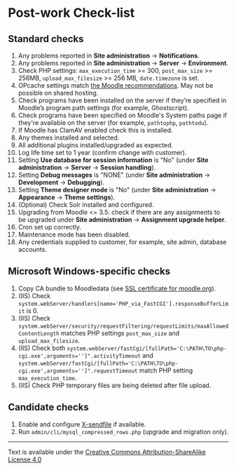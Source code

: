Post-work Check-list
====================

Standard checks
---------------

1. Any problems reported in **Site administration** → **Notifications**.
2. Any problems reported in **Site administration** → **Server** → **Environment**.
3. Check PHP settings: `max_execution_time` >= 300, `post_max_size` >= 256MB, `upload_max_filesize` >= 256 MB, `date.timezone` is set.
4. OPcache settings match [the Moodle recommendations](https://docs.moodle.org/402/en/OPcache#Configuration). May not be possible on shared hosting.
5. Check programs have been installed on the server if they’re specified in Moodle’s program path settings (for example, Ghostscript).
6. Check programs have been specified on Moodle's System paths page if they're available on the server (for example, `pathtophp`, `pathtodu`).
7. If Moodle has ClamAV enabled check this is installed.
8. Any themes installed and selected.
9. All additional plugins installed/upgraded as expected.
10. Log life time set to 1 year (confirm change with customer).
11. Setting **Use database for session information** is "No" (under **Site administration** → **Server** → **Session handling**).
12. Setting **Debug messages** is "NONE" (under **Site administration** → **Development** → **Debugging**).
13. Setting **Theme designer mode** is "No" (under **Site administration** → **Appearance** → **Theme settings**).
14. (Optional) Check Solr installed and configured.
15. Upgrading from Moodle <= 3.5: check if there are any assignments to be upgraded under **Site administration** → **Assignment upgrade helper**.
16. Cron set up correctly.
17. Maintenance mode has been disabled.
18. Any credentials supplied to customer, for example, site admin, database accounts.

Microsoft Windows-specific checks
---------------------------------

1. Copy CA bundle to Moodledata (see [SSL certificate for moodle.org](https://docs.moodle.org/en/SSL_certificate_for_moodle.org#Provide_the_CA_certificate_manually)).
2. (IIS) Check `system.webServer/handlers[name='PHP_via_FastCGI'].responseBufferLimit` is 0.
3. (IIS) Check `system.webServer/security/requestFiltering/requestLimits/maxAllowedContentLength` matches PHP settings `post_max_size` and `upload_max_filesize`.
4. (IIS) Check both `system.webServer/fastCgi/[fullPath='C:\PATH\TO\php-cgi.exe',arguments='']".activityTimeout` and `system.webServer/fastCgi/[fullPath='C:\PATH\TO\php-cgi.exe',arguments='']".requestTimeout` match PHP setting `max_execution_time`.
5. (IIS) Check PHP temporary files are being deleted after file upload.

Candidate checks
----------------

1. Enable and configure [X-sendfile](https://docs.moodle.org/en/Performance_recommendations#X-Sendfile) if available.
2. Run `admin/cli/mysql_compressed_rows.php` (upgrade and migration only).

------------------------------------------------------------------------------
Text is available under the [Creative Commons Attribution-ShareAlike License 4.0](https://creativecommons.org/licenses/by-sa/4.0/)
